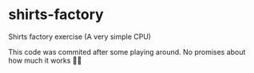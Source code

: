 # shirts-factory
Shirts factory exercise (A very simple CPU)

This code was commited after some playing around. No promises about how much it works 🤷‍♂️
